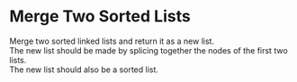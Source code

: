 # Merge Two Sorted Lists
Merge two sorted linked lists and return it as a new list. \
The new list should be made by splicing together the nodes of the first two lists.\
The new list should also be a sorted list.

